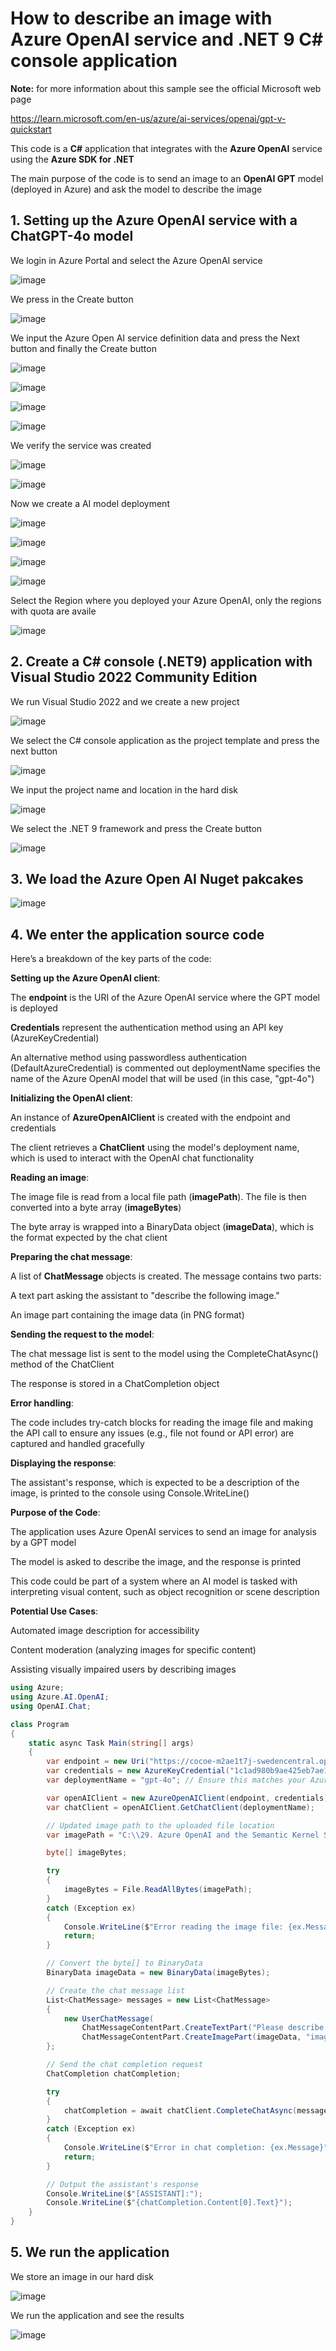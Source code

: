 # How to describe an image with Azure OpenAI service and .NET 9 C# console application

**Note:** for more information about this sample see the official Microsoft web page

https://learn.microsoft.com/en-us/azure/ai-services/openai/gpt-v-quickstart

This code is a **C#** application that integrates with the **Azure OpenAI** service using the **Azure SDK for .NET**

The main purpose of the code is to send an image to an **OpenAI GPT** model (deployed in Azure) and ask the model to describe the image

## 1. Setting up the Azure OpenAI service with a ChatGPT-4o model

We login in Azure Portal and select the Azure OpenAI service

![image](https://github.com/user-attachments/assets/0d6b477a-1b8b-4426-ab69-0e12971ddc63)

We press in the Create button

![image](https://github.com/user-attachments/assets/04102886-7a19-4f83-b3db-b27f035b4cfd)

We input the Azure Open AI service definition data and press the Next button and finally the Create button

![image](https://github.com/user-attachments/assets/88356a49-7940-4686-a08e-f2df0d70ec92)

![image](https://github.com/user-attachments/assets/f5cd1878-5572-480e-bd2e-9ee09094f0f1)

![image](https://github.com/user-attachments/assets/f7ded4ff-8a04-49a1-934e-c11b6e14fe4c)

![image](https://github.com/user-attachments/assets/d5d60d9d-543c-4ad7-8b10-c44ef7fabd3b)

We verify the service was created

![image](https://github.com/user-attachments/assets/9668483e-d43e-42b5-b6fc-eb5bbd26d96f)

![image](https://github.com/user-attachments/assets/3a523e85-5ce4-4c0f-8e8c-55a735c3e076)

Now we create a AI model deployment

![image](https://github.com/user-attachments/assets/cfb50ba4-27b7-4b49-b5db-21b3c9ff947d)

![image](https://github.com/user-attachments/assets/4a7ff54f-fa43-4cba-b4fd-8a68270243b8)

![image](https://github.com/user-attachments/assets/84fe0b61-5a1d-4a11-bc28-95721889ce9b)

![image](https://github.com/user-attachments/assets/83f84191-558b-466a-8710-5b10a14143cd)

Select the Region where you deployed your Azure OpenAI, only the regions with quota are availe 

![image](https://github.com/user-attachments/assets/0f80adc3-fe88-46fa-bf43-1f997586ab83)

## 2. Create a C# console (.NET9) application with Visual Studio 2022 Community Edition

We run Visual Studio 2022 and we create a new project

![image](https://github.com/user-attachments/assets/0a1a3adf-2ecf-47da-8f73-182cf71c15c4)

We select the C# console application as the project template and press the next button

![image](https://github.com/user-attachments/assets/e86e936a-2c7f-48c9-938d-63f9135a5e6e)

We input the project name and location in the hard disk

![image](https://github.com/user-attachments/assets/e4a462d9-8d21-436c-9bdb-8e8816d3e212)

We select the .NET 9 framework and press the Create button

![image](https://github.com/user-attachments/assets/13705d3f-f356-42bb-96aa-93a0cb5c0667)

## 3. We load the Azure Open AI Nuget pakcakes

![image](https://github.com/user-attachments/assets/31235fb5-f4e6-41b8-8570-d2622dcc8342)

## 4. We enter the application source code

Here’s a breakdown of the key parts of the code:

**Setting up the Azure OpenAI client**:

The **endpoint** is the URI of the Azure OpenAI service where the GPT model is deployed

**Credentials** represent the authentication method using an API key (AzureKeyCredential)

An alternative method using passwordless authentication (DefaultAzureCredential) is commented out deploymentName specifies the name of the Azure OpenAI model that will be used (in this case, "gpt-4o")

**Initializing the OpenAI client**:

An instance of **AzureOpenAIClient** is created with the endpoint and credentials

The client retrieves a **ChatClient** using the model's deployment name, which is used to interact with the OpenAI chat functionality

**Reading an image**:

The image file is read from a local file path (**imagePath**). The file is then converted into a byte array (**imageBytes**)

The byte array is wrapped into a BinaryData object (**imageData**), which is the format expected by the chat client

**Preparing the chat message**:

A list of **ChatMessage** objects is created. The message contains two parts:

A text part asking the assistant to "describe the following image."

An image part containing the image data (in PNG format)

**Sending the request to the model**:

The chat message list is sent to the model using the CompleteChatAsync() method of the ChatClient

The response is stored in a ChatCompletion object

**Error handling**:

The code includes try-catch blocks for reading the image file and making the API call to ensure any issues (e.g., file not found or API error) are captured and handled gracefully

**Displaying the response**:

The assistant's response, which is expected to be a description of the image, is printed to the console using Console.WriteLine()

**Purpose of the Code**:

The application uses Azure OpenAI services to send an image for analysis by a GPT model

The model is asked to describe the image, and the response is printed

This code could be part of a system where an AI model is tasked with interpreting visual content, such as object recognition or scene description

**Potential Use Cases**:

Automated image description for accessibility

Content moderation (analyzing images for specific content)

Assisting visually impaired users by describing images

```csharp
using Azure;
using Azure.AI.OpenAI;
using OpenAI.Chat;

class Program
{
    static async Task Main(string[] args)
    {
        var endpoint = new Uri("https://cocoe-m2ae1t7j-swedencentral.openai.azure.com/");
        var credentials = new AzureKeyCredential("1c1ad980b9ae425eb7ae14581fea4fe4");
        var deploymentName = "gpt-4o"; // Ensure this matches your Azure OpenAI deployment name

        var openAIClient = new AzureOpenAIClient(endpoint, credentials);
        var chatClient = openAIClient.GetChatClient(deploymentName);

        // Updated image path to the uploaded file location
        var imagePath = "C:\\29. Azure OpenAI and the Semantic Kernel SDK\\Azure OpenAI\\GPT-4 Turbo with Vision\\bmwcar.png";

        byte[] imageBytes;

        try
        {
            imageBytes = File.ReadAllBytes(imagePath);
        }
        catch (Exception ex)
        {
            Console.WriteLine($"Error reading the image file: {ex.Message}");
            return;
        }

        // Convert the byte[] to BinaryData
        BinaryData imageData = new BinaryData(imageBytes);

        // Create the chat message list
        List<ChatMessage> messages = new List<ChatMessage>
        {
            new UserChatMessage(
                ChatMessageContentPart.CreateTextPart("Please describe the following image:"),
                ChatMessageContentPart.CreateImagePart(imageData, "image/png"))
        };

        // Send the chat completion request
        ChatCompletion chatCompletion;

        try
        {
            chatCompletion = await chatClient.CompleteChatAsync(messages);
        }
        catch (Exception ex)
        {
            Console.WriteLine($"Error in chat completion: {ex.Message}");
            return;
        }

        // Output the assistant's response
        Console.WriteLine($"[ASSISTANT]:");
        Console.WriteLine($"{chatCompletion.Content[0].Text}");
    }
}
```

## 5. We run the application

We store an image in our hard disk

![image](https://github.com/user-attachments/assets/6d30d9a1-8b9b-476c-b437-f96b91330299)

We run the application and see the results

![image](https://github.com/user-attachments/assets/1599666d-723c-44e4-8769-d4df3db9e7a6)
